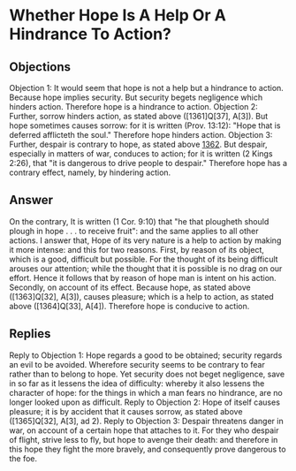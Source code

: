 # Whether Hope Is A Help Or A Hindrance To Action?
## Objections
Objection 1: It would seem that hope is not a help but a hindrance to action. Because hope implies security. But security begets negligence which hinders action. Therefore hope is a hindrance to action.
Objection 2: Further, sorrow hinders action, as stated above ([1361]Q[37], A[3]). But hope sometimes causes sorrow: for it is written (Prov. 13:12): "Hope that is deferred afflicteth the soul." Therefore hope hinders action.
Objection 3: Further, despair is contrary to hope, as stated above [1362](A[4]). But despair, especially in matters of war, conduces to action; for it is written (2 Kings 2:26), that "it is dangerous to drive people to despair." Therefore hope has a contrary effect, namely, by hindering action.
## Answer
On the contrary, It is written (1 Cor. 9:10) that "he that plougheth should plough in hope . . . to receive fruit": and the same applies to all other actions.
I answer that, Hope of its very nature is a help to action by making it more intense: and this for two reasons. First, by reason of its object, which is a good, difficult but possible. For the thought of its being difficult arouses our attention; while the thought that it is possible is no drag on our effort. Hence it follows that by reason of hope man is intent on his action. Secondly, on account of its effect. Because hope, as stated above ([1363]Q[32], A[3]), causes pleasure; which is a help to action, as stated above ([1364]Q[33], A[4]). Therefore hope is conducive to action.
## Replies
Reply to Objection 1: Hope regards a good to be obtained; security regards an evil to be avoided. Wherefore security seems to be contrary to fear rather than to belong to hope. Yet security does not beget negligence, save in so far as it lessens the idea of difficulty: whereby it also lessens the character of hope: for the things in which a man fears no hindrance, are no longer looked upon as difficult.
Reply to Objection 2: Hope of itself causes pleasure; it is by accident that it causes sorrow, as stated above ([1365]Q[32], A[3], ad 2).
Reply to Objection 3: Despair threatens danger in war, on account of a certain hope that attaches to it. For they who despair of flight, strive less to fly, but hope to avenge their death: and therefore in this hope they fight the more bravely, and consequently prove dangerous to the foe.